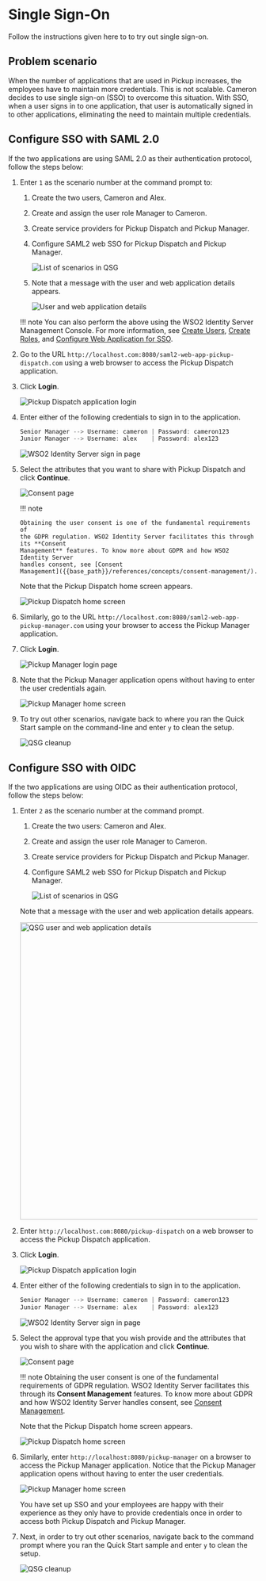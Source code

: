 # Single Sign-On

Follow the instructions given here to to try out single sign-on.

## Problem scenario

When the number of applications that are used in Pickup increases, the
employees have to maintain more credentials. This is not scalable.
Cameron decides to use single sign-on (SSO) to overcome this situation.
With SSO, when a user signs in to one application, that
user is automatically signed in to other applications, eliminating
the need to maintain multiple credentials.

<!-- ![QSG SSO scenario]({{base_path}}/assets/img/get-started/qsg-sso-scenario.png)
 -->


<!-- ![QSG SSO scenario2]({{base_path}}/assets/img/get-started/qsg-sso-scenario2.png) -->


## Configure SSO with SAML 2.0

If the two applications are using SAML 2.0 as their authentication
protocol, follow the steps below:

1.  Enter `1` as the scenario number at the
    command prompt to:

    1.  Create the two users, Cameron and Alex.
    2.  Create and assign the user role Manager to Cameron.
    3.  Create service providers for Pickup Dispatch and Pickup Manager.
    4.  Configure SAML2 web SSO for Pickup Dispatch and Pickup
        Manager.
          
        ![List of scenarios in QSG]({{base_path}}/assets/img/get-started/qsg-configure-sso.png)
        
    5.  Note that a message with the user and web application details
        appears.
          
        ![User and web application details]({{base_path}}/assets/img/get-started/qsg-sso-configure-saml-2.png)


    !!! note
        You can also perform the above using the WSO2 Identity Server Management Console.
        For more information, see [Create Users]({{base_path}}/guides/identity-lifecycles/onboard-overview), [Create Roles]({{base_path}}/guides/identity-lifecycles/add-user-roles/), and [Configure Web Application for SSO]({{base_path}}/guides/login/sso-for-saml/).
    

2.  Go to the URL
    `http://localhost.com:8080/saml2-web-app-pickup-dispatch.com` using
    a web browser to access the Pickup Dispatch application.

3.  Click **Login**.
  
    ![Pickup Dispatch application login]({{base_path}}/assets/img/get-started/qsg-sso-dispatch-login.png)
    
4.  Enter either of the following credentials to sign in to the
    application.

    ``` java
    Senior Manager --> Username: cameron | Password: cameron123
    Junior Manager --> Username: alex    | Password: alex123
    ```

    ![WSO2 Identity Server sign in page]({{base_path}}/assets/img/get-started/qsg-sso-login-credentials.png)

5.  Select the attributes that you want to share with Pickup Dispatch and click
    **Continue**.

    ![Consent page]({{base_path}}/assets/img/get-started/qsg-sso-consent.png)

    !!! note
    
        Obtaining the user consent is one of the fundamental requirements of
        the GDPR regulation. WSO2 Identity Server facilitates this through its **Consent
        Management** features. To know more about GDPR and how WSO2 Identity Server
        handles consent, see [Consent
        Management]({{base_path}}/references/concepts/consent-management/).

    Note that the Pickup Dispatch home screen appears.

    ![Pickup Dispatch home screen]({{base_path}}/assets/img/get-started/qsg-sso-dispatch-home.png)

6.  Similarly, go to the URL
    `http://localhost.com:8080/saml2-web-app-pickup-manager.com` using
    your browser to access the Pickup Manager application.

7.  Click **Login**.
  
    ![Pickup Manager login page]({{base_path}}/assets/img/get-started/qsg-sso-manager-login.png)

8.  Note that the Pickup Manager application opens without having to
    enter the user credentials again.
    
    ![Pickup Manager home screen]({{base_path}}/assets/img/get-started/qsg-sso-manager-home.png)

9.  To try out other scenarios, navigate back to where you ran the Quick
    Start sample on the command-line and enter `y` to clean the setup.
      
    ![QSG cleanup]({{base_path}}/assets/img/get-started/qsg-sso-cleanup.png)

## Configure SSO with OIDC

If the two applications are using OIDC as their authentication protocol,
follow the steps below:

1.  Enter `2` as the scenario number at the command prompt.

    1.  Create the two users: Cameron and Alex.
    2.  Create and assign the user role Manager to Cameron.
    3.  Create service providers for Pickup Dispatch and Pickup Manager.
    4.  Configure SAML2 web SSO for Pickup Dispatch and Pickup Manager.

        ![List of scenarios in QSG]({{base_path}}/assets/img/get-started/qsg-configure-sso.png) 
     
    Note that a message with the user and web application details
    appears.

    <img src="{{base_path}}/assets/img/get-started/qsg-configure-sso-2.png" width="600" alt="QSG user and web application details"/>

2.  Enter `http://localhost.com:8080/pickup-dispatch` on a web browser to access the Pickup Dispatch application.

3.  Click **Login**.
  
    ![Pickup Dispatch application login]({{base_path}}/assets/img/get-started/qsg-sso-dispatch-login.png)
    
4.  Enter either of the following credentials to sign in to the
    application.

    ``` java
    Senior Manager --> Username: cameron | Password: cameron123
    Junior Manager --> Username: alex    | Password: alex123
    ```

    ![WSO2 Identity Server sign in page]({{base_path}}/assets/img/get-started/qsg-sso-login-credentials.png)

5.  Select the approval type that you wish provide and the attributes
    that you wish to share with the application and click **Continue**.
      
    ![Consent page]({{base_path}}/assets/img/get-started/qsg-oidc-consent.png)

    !!! note
        Obtaining the user consent is one of the fundamental requirements of
        GDPR regulation. WSO2 Identity Server facilitates this through its **Consent
        Management** features. To know more about GDPR and how WSO2 Identity Server
        handles consent, see [Consent
        Management]({{base_path}}/references/concepts/consent-management/).
    

    Note that the Pickup Dispatch home screen appears.

    ![Pickup Dispatch home screen]({{base_path}}/assets/img/get-started/qsg-sso-dispatch-home.png)

6.  Similarly, enter `http://localhost:8080/pickup-manager`
    on a browser to access the Pickup Manager application. Notice that
    the Pickup Manager application opens without having to enter the
    user credentials.  
      
    ![Pickup Manager home screen]({{base_path}}/assets/img/get-started/qsg-sso-manager-home.png)
     
    You have set up SSO and your employees are happy with their
    experience as they only have to provide credentials once in order to
    access both Pickup Dispatch and Pickup Manager.

7.  Next, in order to try out other scenarios, navigate back to the
    command prompt where you ran the Quick Start sample and enter
    `y` to clean the setup.
      
    ![QSG cleanup]({{base_path}}/assets/img/get-started/qsg-sso-cleanup.png)
    